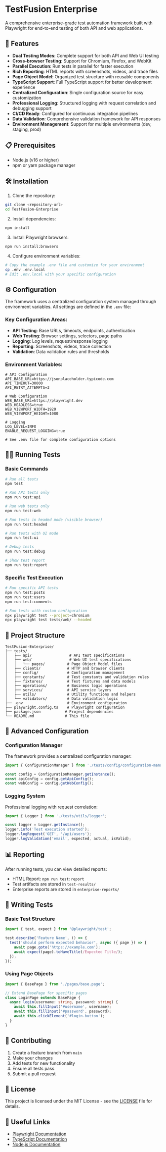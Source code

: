 # TestFusion Enterprise

A comprehensive enterprise-grade test automation framework built with Playwright for end-to-end testing of both API and web applications.

## 🚀 Features

- **Dual Testing Modes**: Complete support for both API and Web UI testing
- **Cross-browser Testing**: Support for Chromium, Firefox, and WebKit
- **Parallel Execution**: Run tests in parallel for faster execution
- **Rich Reporting**: HTML reports with screenshots, videos, and trace files
- **Page Object Model**: Organized test structure with reusable components
- **TypeScript Support**: Full TypeScript support for better development experience
- **Centralized Configuration**: Single configuration source for easy customization
- **Professional Logging**: Structured logging with request correlation and debugging support
- **CI/CD Ready**: Configured for continuous integration pipelines
- **Data Validation**: Comprehensive validation framework for API responses
- **Environment Management**: Support for multiple environments (dev, staging, prod)

## 📋 Prerequisites

- Node.js (v16 or higher)
- npm or yarn package manager

## 🛠️ Installation

1. Clone the repository:
```bash
git clone <repository-url>
cd TestFusion-Enterprise
```

2. Install dependencies:
```bash
npm install
```

3. Install Playwright browsers:
```bash
npm run install:browsers
```

4. Configure environment variables:
```bash
# Copy the example .env file and customize for your environment
cp .env .env.local
# Edit .env.local with your specific configuration
```

## ⚙️ Configuration

The framework uses a centralized configuration system managed through environment variables. All settings are defined in the `.env` file:

### Key Configuration Areas:
- **API Testing**: Base URLs, timeouts, endpoints, authentication
- **Web Testing**: Browser settings, selectors, page paths
- **Logging**: Log levels, request/response logging
- **Reporting**: Screenshots, videos, trace collection
- **Validation**: Data validation rules and thresholds

### Environment Variables:
```env
# API Configuration
API_BASE_URL=https://jsonplaceholder.typicode.com
API_TIMEOUT=30000
API_RETRY_ATTEMPTS=3

# Web Configuration  
WEB_BASE_URL=https://playwright.dev
WEB_HEADLESS=true
WEB_VIEWPORT_WIDTH=1920
WEB_VIEWPORT_HEIGHT=1080

# Logging
LOG_LEVEL=INFO
ENABLE_REQUEST_LOGGING=true

# See .env file for complete configuration options
```

## 🏃‍♂️ Running Tests

### Basic Commands

```bash
# Run all tests
npm test

# Run API tests only
npm run test:api

# Run web tests only  
npm run test:web

# Run tests in headed mode (visible browser)
npm run test:headed

# Run tests with UI mode
npm run test:ui

# Debug tests
npm run test:debug

# Show test report
npm run test:report
```

### Specific Test Execution

```bash
# Run specific API tests
npm run test:posts
npm run test:users
npm run test:comments

# Run tests with custom configuration
npx playwright test --project=chromium
npx playwright test tests/web/ --headed
```

## 📁 Project Structure

```
TestFusion-Enterprise/
├── tests/
│   ├── api/                 # API test specifications
│   ├── web/                 # Web UI test specifications
│   │   └── pages/          # Page Object Model files
│   ├── clients/            # HTTP and browser clients
│   ├── config/             # Configuration management
│   ├── constants/          # Test constants and validation rules
│   ├── fixtures/           # Test fixtures and data models
│   ├── operations/         # Business logic operations
│   ├── services/           # API service layers
│   ├── utils/              # Utility functions and helpers
│   └── validators/         # Data validation logic
├── .env                    # Environment configuration
├── playwright.config.ts    # Playwright configuration
├── package.json           # Project dependencies
└── README.md              # This file
```

## 🔧 Advanced Configuration

### Configuration Manager

The framework provides a centralized configuration manager:

```typescript
import { ConfigurationManager } from './tests/config/configuration-manager';

const config = ConfigurationManager.getInstance();
const apiConfig = config.getApiConfig();
const webConfig = config.getWebConfig();
```

### Logging System

Professional logging with request correlation:

```typescript
import { Logger } from './tests/utils/logger';

const logger = Logger.getInstance();
logger.info('Test execution started');
logger.logRequest('GET', '/api/users');
logger.logValidation('email', expected, actual, isValid);
```

## 📊 Reporting

After running tests, you can view detailed reports:

- HTML Report: `npm run test:report`
- Test artifacts are stored in `test-results/`
- Enterprise reports are stored in `enterprise-reports/`

## 🧪 Writing Tests

### Basic Test Structure

```typescript
import { test, expect } from '@playwright/test';

test.describe('Feature Name', () => {
  test('should perform expected behavior', async ({ page }) => {
    await page.goto('https://example.com');
    await expect(page).toHaveTitle(/Expected Title/);
  });
});
```

### Using Page Objects

```typescript
import { BasePage } from './pages/base.page';

// Extend BasePage for specific pages
class LoginPage extends BasePage {
  async login(username: string, password: string) {
    await this.fillInput('#username', username);
    await this.fillInput('#password', password);
    await this.clickElement('#login-button');
  }
}
```

## 🤝 Contributing

1. Create a feature branch from `main`
2. Make your changes
3. Add tests for new functionality
4. Ensure all tests pass
5. Submit a pull request

## 📄 License

This project is licensed under the MIT License - see the [LICENSE](LICENSE) file for details.

## 🔗 Useful Links

- [Playwright Documentation](https://playwright.dev/)
- [TypeScript Documentation](https://www.typescriptlang.org/)
- [Node.js Documentation](https://nodejs.org/)
